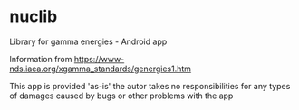 # nuclib
Library for gamma energies - Android app

Information from https://www-nds.iaea.org/xgamma_standards/genergies1.htm

This app is provided 'as-is' the autor takes no responsibilities for any types of damages caused by bugs or other problems with the app 
